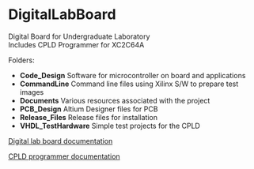 # DigitalLabBoard
Digital Board for Undergraduate Laboratory  
Includes CPLD Programmer for XC2C64A

Folders:
* __Code_Design__ Software for microcontroller on board and applications 
* __CommandLine__ Command line files using Xilinx S/W to prepare test images 
* __Documents__ Various resources associated with the project 
* __PCB_Design__ Altium Designer files for PCB 
* __Release_Files__ Release files for installation
* __VHDL_TestHardware__ Simple test projects for the CPLD 
 
[Digital lab board documentation](PCB_Design/DigitalLabBoard/DigitalLabBoard_V4.PDF) 

[CPLD programmer documentation](PCB_Design/CPLD_Programmer/CPLD_Programmer_V2.PDF) 
